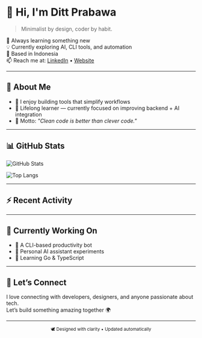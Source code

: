 # 👋 Hi, I'm Ditt Prabawa

> Minimalist by design, coder by habit.

🌱 Always learning something new  
💡 Currently exploring AI, CLI tools, and automation  
📍 Based in Indonesia  
📫 Reach me at: [LinkedIn](https://linkedin.com/in/dittprabawa) • [Website](https://dittprabawa.my.id)

---

## 🧭 About Me
- 🧰 I enjoy building tools that simplify workflows  
- 🧠 Lifelong learner — currently focused on improving backend + AI integration  
- 🎯 Motto: *"Clean code is better than clever code."*

---

## 📊 GitHub Stats

![GitHub Stats](https://github-readme-stats.vercel.app/api?username=dittprabawa&show_icons=true&theme=default&hide_border=true)

![Top Langs](https://github-readme-stats.vercel.app/api/top-langs/?username=dittprabawa&layout=compact&theme=default&hide_border=true)

---

## ⚡ Recent Activity

<!--START_SECTION:activity-->
<!--END_SECTION:activity-->

---

## 🧠 Currently Working On
- 🚀 A CLI-based productivity bot  
- 🧩 Personal AI assistant experiments  
- 🧱 Learning Go & TypeScript

---

## 💬 Let’s Connect
I love connecting with developers, designers, and anyone passionate about tech.  
Let’s build something amazing together 🌍

---

<p align="center">
  <sub>🕊️ Designed with clarity • Updated automatically</sub>
</p>
